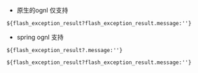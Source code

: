 
- 原生的ognl 仅支持
```aidl
${flash_exception_result?flash_exception_result.message:''}
```
- spring ognl 支持
```aidl
${flash_exception_result?.message:''}

${flash_exception_result?flash_exception_result.message:''}

```